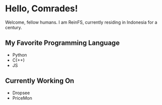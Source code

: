 # Hello, Comrades!

Welcome, fellow humans. I am ReinFS, currently residing in Indonesia for a century.

## My Favorite Programming Language 
- Python 
- C(++)
- JS 

## Currently Working On
- Dropsee
- PriceMon
